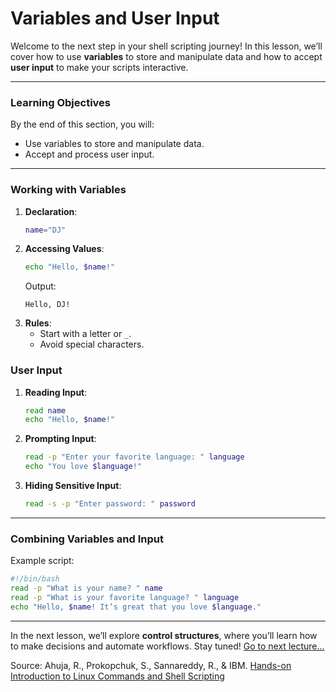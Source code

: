 # Variables and User Input

Welcome to the next step in your shell scripting journey! In this lesson, we’ll cover how to use **variables** to store and manipulate data and how to accept **user input** to make your scripts interactive. 

---

### Learning Objectives
By the end of this section, you will:
- Use variables to store and manipulate data.
- Accept and process user input.

---

### Working with Variables
1. **Declaration**:
   ```bash
   name="DJ"
   ```
2. **Accessing Values**:
   ```bash
   echo "Hello, $name!"
   ```
   Output:
   ```
   Hello, DJ!
   ```
3. **Rules**:
   - Start with a letter or `_`.
   - Avoid special characters.

### User Input
1. **Reading Input**:
   ```bash
   read name
   echo "Hello, $name!"
   ```
2. **Prompting Input**:
   ```bash
   read -p "Enter your favorite language: " language
   echo "You love $language!"
   ```
3. **Hiding Sensitive Input**:
   ```bash
   read -s -p "Enter password: " password
   ```

---

### Combining Variables and Input
Example script:
```bash
#!/bin/bash
read -p "What is your name? " name
read -p "What is your favorite language? " language
echo "Hello, $name! It’s great that you love $language."
```

---

In the next lesson, we’ll explore **control structures**, where you’ll learn how to make decisions and automate workflows. Stay tuned!
[Go to next lecture...](./4.-Constrol-Structures.md)

Source:
Ahuja, R., Prokopchuk, S., Sannareddy, R., & IBM. [Hands-on Introduction to Linux Commands and Shell Scripting](https://www.coursera.org/learn/hands-on-introduction-to-linux-commands-and-shell-scripting/)